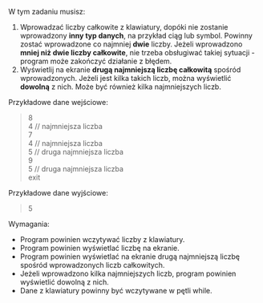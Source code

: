 W tym zadaniu musisz:

1. Wprowadzać liczby całkowite z klawiatury, dopóki nie zostanie wprowadzony **inny typ danych**,
   na przykład ciąg lub symbol.
   Powinny zostać wprowadzone co najmniej **dwie** liczby. Jeżeli wprowadzono **mniej niż dwie liczby całkowite**,
   nie trzeba obsługiwać takiej sytuacji - program może zakończyć działanie z błędem.
2. Wyświetlij na ekranie **drugą najmniejszą liczbę całkowitą** spośród wprowadzonych. Jeżeli jest kilka takich liczb,
   można wyświetlić **dowolną** z nich.
   Może być również kilka najmniejszych liczb.

Przykładowe dane wejściowe:
> 8\
> 4 // najmniejsza liczba\
> 7\
> 4 // najmniejsza liczba\
> 5 // druga najmniejsza liczba\
> 9\
> 5 // druga najmniejsza liczba\
> exit

Przykładowe dane wyjściowe:
> 5

Wymagania:

- Program powinien wczytywać liczby z klawiatury.
- Program powinien wyświetlać liczbę na ekranie.
- Program powinien wyświetlać na ekranie drugą najmniejszą liczbę spośród wprowadzonych liczb całkowitych.
- Jeżeli wprowadzono kilka najmniejszych liczb, program powinien wyświetlić dowolną z nich.
- Dane z klawiatury powinny być wczytywane w pętli while.